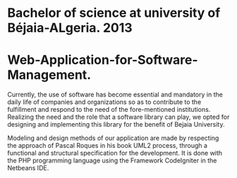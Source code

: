 # Bachelor of science at university of Béjaia-ALgeria. 2013

# Web-Application-for-Software-Management.

Currently, the use of software has become essential and mandatory in the daily life of companies and organizations so as 
to contribute to the fulfillment and respond to the need of the fore-mentioned institutions. Realizing the need and the role 
that a software library can play, we opted for designing and implementing this library for the benefit of Bejaia University.

Modeling and design methods of our application are made by respecting the approach of Pascal Roques in his book UML2 process, 
through a functional and structural specification for the development. It is done with the PHP programming language using 
the Framework CodeIgniter in the Netbeans IDE.
